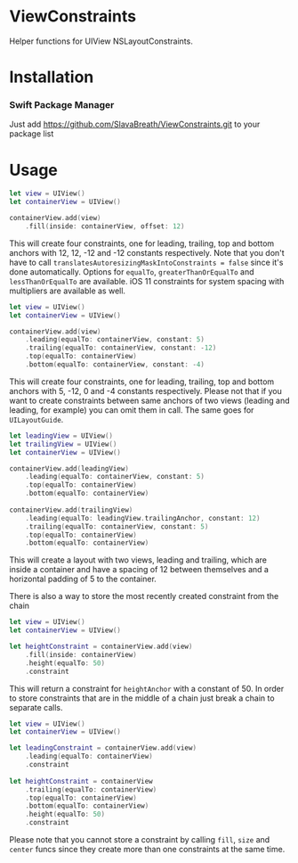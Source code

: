 # ViewConstraints

Helper functions for UIView NSLayoutConstraints.

# Installation

### Swift Package Manager

Just add https://github.com/SlavaBreath/ViewConstraints.git to your package list

# Usage

```swift
let view = UIView()
let containerView = UIView()

containerView.add(view)
    .fill(inside: containerView, offset: 12)
```

This will create four constraints, one for leading, trailing, top and bottom anchors with 12, 12, -12 and -12 constants respectively. Note that you don't have to call `translatesAutoresizingMaskIntoConstraints = false` since it's done automatically. Options for `equalTo`, `greaterThanOrEqualTo` and `lessThanOrEqualTo` are available. iOS 11 constraints for system spacing with multipliers are available as well.

```swift
let view = UIView()
let containerView = UIView()

containerView.add(view)
    .leading(equalTo: containerView, constant: 5)
    .trailing(equalTo: containerView, constant: -12)
    .top(equalTo: containerView)
    .bottom(equalTo: containerView, constant: -4)
```

This will create four constraints, one for leading, trailing, top and bottom anchors with 5, -12, 0 and -4 constants respectively. Please not that if you want to create constraints between same anchors of two views (leading and leading, for example) you can omit them in call. The same goes for `UILayoutGuide`.


```swift
let leadingView = UIView()
let trailingView = UIView()
let containerView = UIView()

containerView.add(leadingView)
    .leading(equalTo: containerView, constant: 5)
    .top(equalTo: containerView)
    .bottom(equalTo: containerView)
    
containerView.add(trailingView)
    .leading(equalTo: leadingView.trailingAnchor, constant: 12)
    .trailing(equalTo: containerView, constant: 5)
    .top(equalTo: containerView)
    .bottom(equalTo: containerView)
```

This will create a layout with two views, leading and trailing, which are inside a container and have a spacing of 12 between themselves and a horizontal padding of 5 to the container.

There is also a way to store the most recently created constraint from the chain

```swift
let view = UIView()
let containerView = UIView()

let heightConstraint = containerView.add(view)
    .fill(inside: containerView)
    .height(equalTo: 50)
    .constraint
```

This will return a constraint for `heightAnchor` with a constant of 50. In order to store constraints that are in the middle of a chain just break a chain to separate calls.

```swift
let view = UIView()
let containerView = UIView()

let leadingConstraint = containerView.add(view)
    .leading(equalTo: containerView)
    .constraint
    
let heightConstraint = containerView
    .trailing(equalTo: containerView)
    .top(equalTo: containerView)
    .bottom(equalTo: containerView)
    .height(equalTo: 50)
    .constraint
```

Please note that you cannot store a constraint by calling `fill`, `size` and `center` funcs since they create more than one constraints at the same time.
